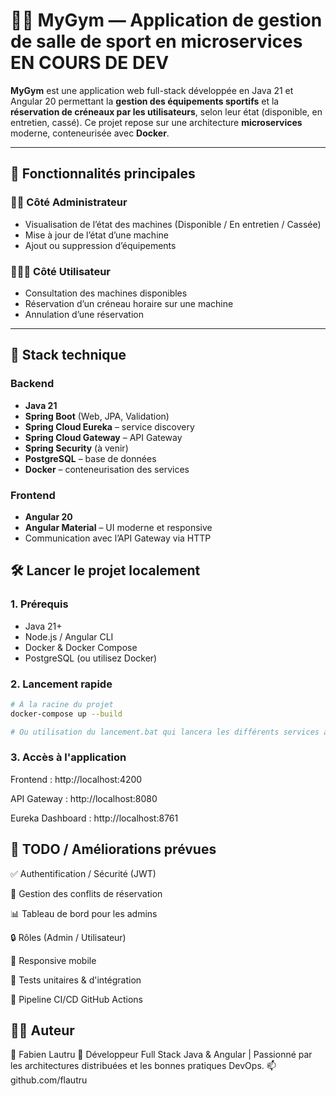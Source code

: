 # 🏋️‍♂️ MyGym — Application de gestion de salle de sport en microservices EN COURS DE DEV

**MyGym** est une application web full-stack développée en Java 21 et Angular 20 permettant la **gestion des équipements sportifs** et la **réservation de créneaux par les utilisateurs**, selon leur état (disponible, en entretien, cassé). Ce projet repose sur une architecture **microservices** moderne, conteneurisée avec **Docker**.

---

## 🚀 Fonctionnalités principales

### 👨‍💼 Côté Administrateur
- Visualisation de l’état des machines (Disponible / En entretien / Cassée)
- Mise à jour de l’état d’une machine
- Ajout ou suppression d’équipements

### 🧑‍🤝‍🧑 Côté Utilisateur
- Consultation des machines disponibles
- Réservation d’un créneau horaire sur une machine
- Annulation d’une réservation

---

## 🧱 Stack technique

### Backend
- **Java 21**
- **Spring Boot** (Web, JPA, Validation)
- **Spring Cloud Eureka** – service discovery
- **Spring Cloud Gateway** – API Gateway
- **Spring Security** (à venir)
- **PostgreSQL** – base de données
- **Docker** – conteneurisation des services

### Frontend
- **Angular 20**
- **Angular Material** – UI moderne et responsive
- Communication avec l’API Gateway via HTTP

## 🛠️ Lancer le projet localement

### 1. Prérequis

- Java 21+
- Node.js / Angular CLI
- Docker & Docker Compose
- PostgreSQL (ou utilisez Docker)

### 2. Lancement rapide

```bash
# À la racine du projet
docker-compose up --build

# Ou utilisation du lancement.bat qui lancera les différents services avec des TO afin d'éviter les conflits de démarrage
```

### 3. Accès à l'application

Frontend : http://localhost:4200

API Gateway : http://localhost:8080

Eureka Dashboard : http://localhost:8761

 ## 📌 TODO / Améliorations prévues
✅ Authentification / Sécurité (JWT)

🔄 Gestion des conflits de réservation

📊 Tableau de bord pour les admins

🔒 Rôles (Admin / Utilisateur)

📱 Responsive mobile

🧪 Tests unitaires & d'intégration

🚀 Pipeline CI/CD GitHub Actions

## 🙋‍♂️ Auteur
👤 Fabien Lautru
🎯 Développeur Full Stack Java & Angular | Passionné par les architectures distribuées et les bonnes pratiques DevOps.
📫 github.com/flautru
